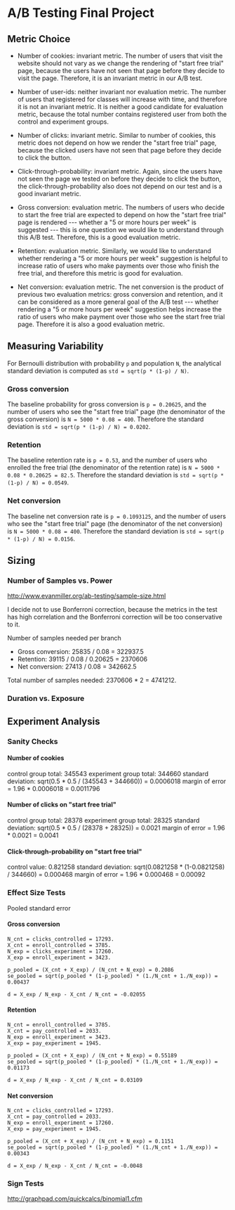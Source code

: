 A/B Testing Final Project
=========================


Metric Choice
-------------

* Number of cookies: invariant metric. The number of users that visit the
  website should not vary as we change the rendering of "start free trial" page,
  because the users have not seen that page before they decide to visit the
  page. Therefore, it is an invariant metric in our A/B test.

* Number of user-ids: neither invariant nor evaluation metric. The number of
  users that registered for classes will increase with time, and therefore it is
  not an invariant metric. It is neither a good candidate for evaluation metric,
  because the total number contains registered user from both the control and
  experiment groups.

* Number of clicks: invariant metric. Similar to number of cookies, this metric
  does not depend on how we render the "start free trial" page, because the
  clicked users have not seen that page before they decide to click the button.

* Click-through-probability: invariant metric. Again, since the users have not
  seen the page we tested on before they decide to click the button, the
  click-through-probability also does not depend on our test and is a good
  invariant metric.

* Gross conversion: evaluation metric. The numbers of users who decide to start
  the free trial are expected to depend on how the "start free trial" page is
  rendered --- whether a "5 or more hours per week" is suggested --- this is one
  question we would like to understand through this A/B test. Therefore, this is
  a good evaluation metric.

* Retention: evaluation metric. Similarly, we would like to understand whether
  rendering a "5 or more hours per week" suggestion is helpful to increase ratio
  of users who make payments over those who finish the free trial, and therefore
  this metric is good for evaluation.

* Net conversion: evaluation metric. The net conversion is the product of
  previous two evaluation metrics: gross conversion and retention, and it can be
  considered as a more general goal of the A/B test --- whether rendering a "5
  or more hours per week" suggestion helps increase the ratio of users who make
  payment over those who see the start free trial page. Therefore it is also a
  good evaluation metric.



Measuring Variability
---------------------

For Bernoulli distribution with probability `p` and population `N`, the
analytical standard deviation is computed as `std = sqrt(p * (1-p) / N)`.

### Gross conversion

The baseline probability for gross conversion is `p = 0.20625`, and the number
of users who see the "start free trial" page (the denominator of the gross
conversion) is `N = 5000 * 0.08 = 400`. Therefore the standard deviation is `std
= sqrt(p * (1-p) / N) = 0.0202`.

### Retention

The baseline retention rate is `p = 0.53`, and the number of users who enrolled
the free trial (the denominator of the retention rate) is
`N = 5000 * 0.08 * 0.20625 = 82.5`. Therefore the standard deviation is
`std = sqrt(p * (1-p) / N) = 0.0549`.

### Net conversion

The baseline net conversion rate is `p = 0.1093125`, and the number of users who
see the "start free trial" page (the denominator of the net conversion) is
`N = 5000 * 0.08 = 400`. Therefore the standard deviation is
`std = sqrt(p * (1-p) / N) = 0.0156`.



Sizing
------

### Number of Samples vs. Power

http://www.evanmiller.org/ab-testing/sample-size.html

I decide not to use Bonferroni correction, because the metrics in the test has
high correlation and the Bonferroni correction will be too conservative to it.

Number of samples needed per branch

* Gross conversion: 25835 / 0.08 = 322937.5
* Retention: 39115 / 0.08 / 0.20625 = 2370606
* Net conversion: 27413 / 0.08 = 342662.5

Total number of samples needed: 2370606 * 2 = 4741212.

### Duration vs. Exposure


Experiment Analysis
-------------------

### Sanity Checks

#### Number of cookies

control group total: 345543
experiment group total: 344660
standard deviation: sqrt(0.5 * 0.5 / (345543 + 344660)) = 0.0006018
margin of error = 1.96 * 0.0006018 = 0.0011796


#### Number of clicks on "start free trial"

control group total: 28378
experiment group total: 28325
standard deviation: sqrt(0.5 * 0.5 / (28378 + 28325)) = 0.0021
margin of error = 1.96 * 0.0021 = 0.0041

#### Click-through-probability on "start free trial"

control value: 0.821258
standard deviation: sqrt(0.0821258 * (1-0.0821258) / 344660) = 0.000468
margin of error = 1.96 * 0.000468 = 0.00092

### Effect Size Tests

Pooled standard error

#### Gross conversion

    N_cnt = clicks_controlled = 17293.
    X_cnt = enroll_controlled = 3785.
    N_exp = clicks_experiment = 17260.
    X_exp = enroll_experiment = 3423.

    p_pooled = (X_cnt + X_exp) / (N_cnt + N_exp) = 0.2086
    se_pooled = sqrt(p_pooled * (1-p_pooled) * (1./N_cnt + 1./N_exp)) = 0.00437

    d = X_exp / N_exp - X_cnt / N_cnt = -0.02055


#### Retention

    N_cnt = enroll_controlled = 3785.
    X_cnt = pay_controlled = 2033.
    N_exp = enroll_experiment = 3423.
    X_exp = pay_experiment = 1945.

    p_pooled = (X_cnt + X_exp) / (N_cnt + N_exp) = 0.55189
    se_pooled = sqrt(p_pooled * (1-p_pooled) * (1./N_cnt + 1./N_exp)) = 0.01173

    d = X_exp / N_exp - X_cnt / N_cnt = 0.03109


#### Net conversion

    N_cnt = clicks_controlled = 17293.
    X_cnt = pay_controlled = 2033.
    N_exp = enroll_experiment = 17260.
    X_exp = pay_experiment = 1945.

    p_pooled = (X_cnt + X_exp) / (N_cnt + N_exp) = 0.1151
    se_pooled = sqrt(p_pooled * (1-p_pooled) * (1./N_cnt + 1./N_exp)) = 0.00343

    d = X_exp / N_exp - X_cnt / N_cnt = -0.0048

### Sign Tests


http://graphpad.com/quickcalcs/binomial1.cfm

